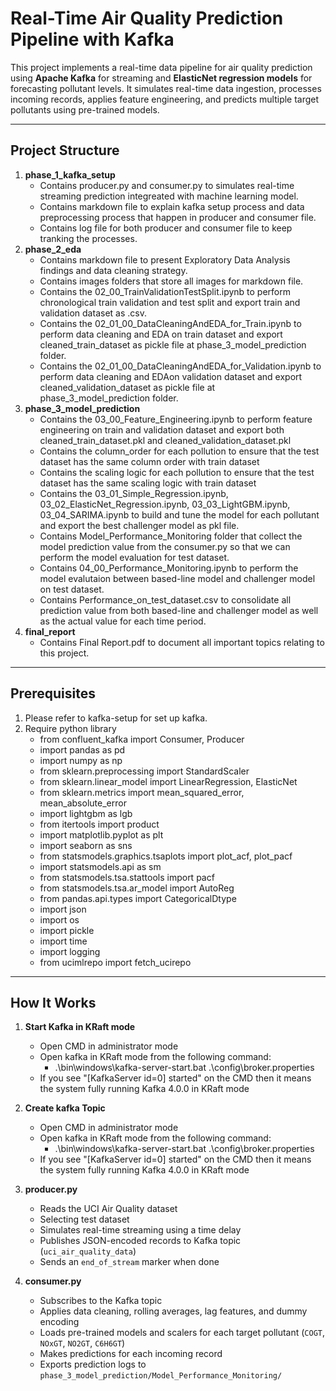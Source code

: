 # Real-Time Air Quality Prediction Pipeline with Kafka

This project implements a real-time data pipeline for air quality prediction using **Apache Kafka** for streaming and **ElasticNet regression models** for forecasting pollutant levels. It simulates real-time data ingestion, processes incoming records, applies feature engineering, and predicts multiple target pollutants using pre-trained models.

---

## Project Structure

1. **phase_1_kafka_setup**
    - Contains producer.py and consumer.py to simulates real-time streaming prediction integreated with machine learning model.
    - Contains markdown file to explain kafka setup process and data preprocessing process that happen in producer and consumer file.
    - Contains log file for both producer and consumer file to keep tranking the processes.
2. **phase_2_eda**
    - Contains markdown file to present Exploratory Data Analysis findings and data cleaning strategy.
    - Contains images folders that store all images for markdown file.
    - Contains the 02_00_TrainValidationTestSplit.ipynb to perform chronological train validation and test split and export train and validation dataset as .csv.
    - Contains the 02_01_00_DataCleaningAndEDA_for_Train.ipynb to perform data cleaning and EDA on train dataset and export cleaned_train_dataset as pickle file at phase_3_model_prediction folder.
    - Contains the 02_01_00_DataCleaningAndEDA_for_Validation.ipynb to perform data cleaning and EDAon validation dataset and export cleaned_validation_dataset as pickle file at phase_3_model_prediction folder.
3. **phase_3_model_prediction**
    - Contains the 03_00_Feature_Engineering.ipynb to perform feature engineering on train and validation dataset and export both cleaned_train_dataset.pkl and cleaned_validation_dataset.pkl
    - Contains the column_order for each pollution to ensure that the test dataset has the same column order with train dataset
    - Contains the scaling logic for each pollution to ensure that the test dataset has the same scaling logic with train dataset
    - Contains the 03_01_Simple_Regression.ipynb, 03_02_ElasticNet_Regression.ipynb, 03_03_LightGBM.ipynb, 03_04_SARIMA.ipynb to build and tune the model for each pollutant and export the best challenger model as pkl file.
    - Contains Model_Performance_Monitoring folder that collect the model prediction value from the consumer.py so that we can perform the model evaluation for test dataset.
    - Contains 04_00_Performance_Monitoring.ipynb to perform the model evalutaion between based-line model and challenger model on test dataset.
    - Contains Performance_on_test_dataset.csv to consolidate all prediction value from both based-line and challenger model as well as the actual value for each time period.
4. **final_report**
    - Contains Final Report.pdf to document all important topics relating to this project.

---

## Prerequisites

1. Please refer to kafka-setup for set up kafka.
2. Require python library
    - from confluent_kafka import Consumer, Producer
    - import pandas as pd
    - import numpy as np
    - from sklearn.preprocessing import StandardScaler
    - from sklearn.linear_model import LinearRegression, ElasticNet
    - from sklearn.metrics import mean_squared_error, mean_absolute_error
    - import lightgbm as lgb
    - from itertools import product
    - import matplotlib.pyplot as plt
    - import seaborn as sns
    - from statsmodels.graphics.tsaplots import plot_acf, plot_pacf
    - import statsmodels.api as sm
    - from statsmodels.tsa.stattools import pacf
    - from statsmodels.tsa.ar_model import AutoReg
    - from pandas.api.types import CategoricalDtype
    - import json
    - import os
    - import pickle
    - import time
    - import logging
    - from ucimlrepo import fetch_ucirepo

---

## How It Works

1. **Start Kafka in KRaft mode**
    - Open CMD in administrator mode
    - Open kafka in KRaft mode from the following command:
        - .\bin\windows\kafka-server-start.bat .\config\broker.properties
    - If you see "[KafkaServer id=0] started" on the CMD then it means the system fully running Kafka 4.0.0 in KRaft mode

2. **Create kafka Topic**
    - Open CMD in administrator mode
    - Open kafka in KRaft mode from the following command:
        - .\bin\windows\kafka-server-start.bat .\config\broker.properties
    - If you see "[KafkaServer id=0] started" on the CMD then it means the system fully running Kafka 4.0.0 in KRaft mode    

3. **producer.py**
    - Reads the UCI Air Quality dataset
    - Selecting test dataset
    - Simulates real-time streaming using a time delay
    - Publishes JSON-encoded records to Kafka topic (`uci_air_quality_data`)
    - Sends an `end_of_stream` marker when done

4. **consumer.py**
    - Subscribes to the Kafka topic
    - Applies data cleaning, rolling averages, lag features, and dummy encoding
    - Loads pre-trained models and scalers for each target pollutant (`COGT`, `NOxGT`, `NO2GT`, `C6H6GT`)
    - Makes predictions for each incoming record
    - Exports prediction logs to `phase_3_model_prediction/Model_Performance_Monitoring/`